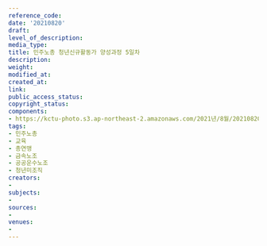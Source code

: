 ```yaml
---
reference_code: 
date: '20210820'
draft: 
level_of_description: 
media_type: 
title: 민주노총 청년신규활동가 양성과정 5일차
description: 
weight: 
modified_at: 
created_at: 
link: 
public_access_status: 
copyright_status: 
components:
- https://kctu-photo.s3.ap-northeast-2.amazonaws.com/2021년/8월/20210820-민주노총+청년신규활동가+양성과정+5일차_민주노총_교육_총연맹_금속노조_공공운수노조_청년미조직/_1D20009.jpg
tags:
- 민주노총
- 교육
- 총연맹
- 금속노조
- 공공운수노조
- 청년미조직
creators:
- 
subjects:
- 
sources:
- 
venues:
- 
---
```

